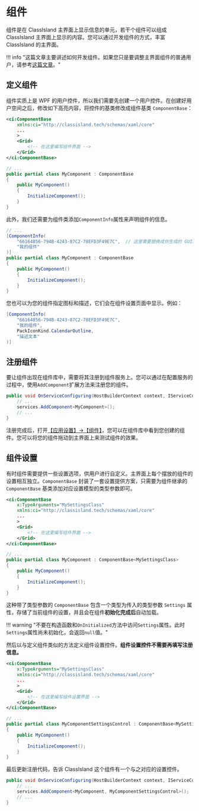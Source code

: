 # 组件

组件是在 ClassIsland 主界面上显示信息的单元，若干个组件可以组成 ClassIsland 主界面上显示的内容。您可以通过开发组件的方式，丰富 ClassIsland 的主界面。

!!! info "这篇文章主要讲述如何开发组件。如果您只是要调整主界面组件的普通用户，请参考[这篇文章](../app/components.md)。"

## 定义组件

组件实质上是 WPF 的用户控件，所以我们需要先创建一个用户控件。在创建好用户空间之后，修改如下高亮内容，将控件的基类修改成组件基类 `ComponentBase`：

``` xml title="MyComponent.xaml" hl_lines="1-2 8"
<ci:ComponentBase 
    xmlns:ci="http://classisland.tech/schemas/xaml/core"
    ...
    >
    <Grid>
        <!-- 在这里编写组件界面 -->
    </Grid>
</ci:ComponentBase>
```

``` cs title="MyComponent.xaml.cs" hl_lines="2"
// ...
public partial class MyComponent : ComponentBase
{
    public MyComponent()
    {
        InitializeComponent();
    }
}
```

此外，我们还需要为组件类添加`ComponentInfo`属性来声明组件的信息。

``` cs title="MyComponent.xaml.cs" hl_lines="2-5"
// ...
[ComponentInfo(
    "66164856-794B-4243-87C2-78EFD3F49E7C",  // 这里需要替换成你生成的 GUID
    "我的组件"
)]
public partial class MyComponent : ComponentBase
{
    public MyComponent()
    {
        InitializeComponent();
    }
}
```

您也可以为您的组件指定图标和描述，它们会在组件设置页面中显示。例如：


``` csharp hl_lines="4-5"
[ComponentInfo(
    "66164856-794B-4243-87C2-78EFD3F49E7C",
    "我的组件",
    PackIconKind.CalendarOutline,
    "描述文本"
)]
```

## 注册组件

要让组件出现在组件库中，需要将其注册到组件服务上。您可以通过在配置服务的过程中，使用`AddComponent`扩展方法来注册您的组件。

```cs hl_lines="3"
public void OnServiceConfiguring(HostBuilderContext context, IServiceCollection services) {
    // ...
    services.AddComponent<MyComponent>();
    // ...
}
```

注册完成后，打开[【应用设置】->【组件】](classisland://app/settings/components)，您可以在组件库中看到您创建的组件。您可以将您的组件拖动到主界面上来测试组件的效果。

## 组件设置

有时组件需要提供一些设置选项，供用户进行自定义。主界面上每个摆放的组件的设置相互独立。`ComponentBase` 封装了一套设置提供方案，只需要为组件继承的 `ComponentBase` 基类添加对应设置模型的类型参数即可。


``` xml title="MyComponent.xaml" hl_lines="2"
<ci:ComponentBase 
    x:TypeArguments="MySettingsClass"
    xmlns:ci="http://classisland.tech/schemas/xaml/core"
    ...
    >
    <Grid>
        <!-- 在这里编写组件界面 -->
    </Grid>
</ci:ComponentBase>
```

``` cs title="MyComponent.xaml.cs" hl_lines="2"
// ...
public partial class MyComponent : ComponentBase<MySettingsClass>
{
    public MyComponent()
    {
        InitializeComponent();
    }
}
```

这种带了类型参数的 `ComponentBase` 包含一个类型为传入的类型参数 `Settings` 属性，存储了当前组件的设置，并且会在组件**初始化完成后**自动加载。

!!! warning "不要在构造函数和`OnInitialized`方法中访问`Settings`属性。此时`Settings`属性尚未初始化，会返回`null`值。"

然后以与定义组件类似的方法定义组件设置控件。**组件设置控件不需要再填写注册信息。**

``` xml title="MyComponentSettingsControl.xaml" hl_lines="2"
<ci:ComponentBase 
    x:TypeArguments="MySettingsClass"
    xmlns:ci="http://classisland.tech/schemas/xaml/core"
    ...
    >
    <Grid>
        <!-- 在这里编写组件设置界面 -->
    </Grid>
</ci:ComponentBase>
```

``` cs title="MyComponentSettingsControl.xaml.cs" hl_lines="2"
// ...
public partial class MyComponentSettingsControl : ComponentBase<MySettingsClass>
{
    public MyComponent()
    {
        InitializeComponent();
    }
}
```

最后更新注册代码，告诉 ClassIsland 这个组件有一个与之对应的设置控件。

```cs hl_lines="3"
public void OnServiceConfiguring(HostBuilderContext context, IServiceCollection services) {
    // ...
    services.AddComponent<MyComponent, MyComponentSettingsControl>();
    // ...
}
```